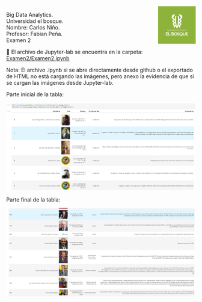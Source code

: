 <img align="right" width="100" height="100" src="./Screenshots/UB.jpg">

<p>
Big Data Analytics.
<br>
Universidad el bosque.
<br>
Nombre: Carlos Niño.
<br>
Profesor: Fabian Peña.
 <br>
Examen 2
</p>


:pushpin: El archivo de Jupyter-lab se encuentra en la carpeta: <a href="./Examen2/Examen2.ipynb">Examen2/Examen2.ipynb</a>

Nota: El archivo .ipynb si se abre directamente desde github o el exportado de HTML no está cargando las imágenes, pero anexo la evidencia de que si se cargan las imágenes desde Jupyter-lab.

Parte inicial de la tabla:

<img src="./Screenshots/Evidencia.png">

Parte final de la tabla:

<img src="./Screenshots/Evidencia2.png">
